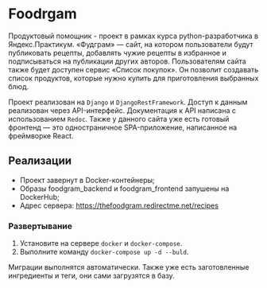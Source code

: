 # Foodrgam

 Продуктовый помощник - проект в рамках курса python-разработчика в Яндекс.Практикум. «Фудграм» — сайт, на котором пользователи будут публиковать рецепты, добавлять чужие рецепты в избранное и подписываться на публикации других авторов. Пользователям сайта также будет доступен сервис «Список покупок». Он позволит создавать список продуктов, которые нужно купить для приготовления выбранных блюд.

Проект реализован на `Django` и `DjangoRestFramework`. Доступ к данным реализован через API-интерфейс. Документация к API написана с использованием `Redoc`.
Также у данного сайта уже есть готовый фронтенд — это одностраничное SPA-приложение, написанное на фреймворке React.

## Реализации

- Проект завернут в Docker-контейнеры;
- Образы foodgram_backend и foodgram_frontend запушены на DockerHub;
- Адрес сервера: https://thefoodgram.redirectme.net/recipes

### Развертывание

1. Установите на сервере `docker` и `docker-compose`.
2. Выполните команду `docker-compose up -d --buld`.

Миграции выполнятся автоматически. Также уже есть заготовленные ингредиенты и теги, они сами загрузятся в базу.
